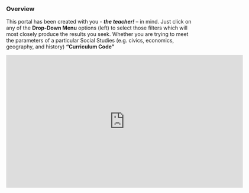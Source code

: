 ### Overview
  This portal has been created with you - __***the teacher!***__
  – in mind. Just click on any of the **Drop-Down Menu** options (left)
  to select those filters which will most closely produce the results you
  seek. Whether you are trying to meet the parameters of a particular
  Social Studies (e.g. civics, economics, geography, and history)
  **“Curriculum Code”**
  <iframe src="https://player.vimeo.com/video/588425086?h=0e7fd87bc1&title=0&byline=0&portrait=0" width="640" height="360" frameborder="0" allow="autoplay; fullscreen; picture-in-picture" allowfullscreen></iframe>
